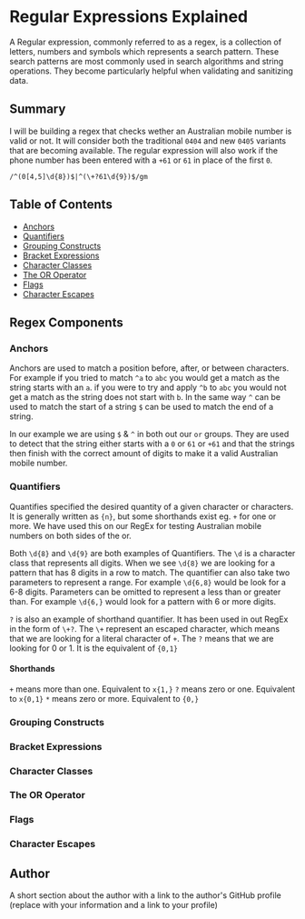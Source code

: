 # Regular Expressions Explained

A Regular expression, commonly referred to as a regex, is a collection of letters, numbers and symbols which represents a search pattern. These search patterns are most commonly used in search algorithms and string operations. They become particularly helpful when validating and sanitizing data.

## Summary

I will be building a regex that checks wether an Australian mobile number is valid or not. It will consider both the traditional `0404` and new `0405` variants that are becoming available. The regular expression will also work if the phone number has been entered with a `+61` or `61` in place of the first `0`.

```
/^(0[4,5]\d{8})$|^(\+?61\d{9})$/gm
```

## Table of Contents

- [Anchors](#anchors)
- [Quantifiers](#quantifiers)
- [Grouping Constructs](#grouping-constructs)
- [Bracket Expressions](#bracket-expressions)
- [Character Classes](#character-classes)
- [The OR Operator](#the-or-operator)
- [Flags](#flags)
- [Character Escapes](#character-escapes)

## Regex Components

### Anchors

Anchors are used to match a position before, after, or between characters. For example if you tried to match `^a` to `abc` you would get a match as the string starts with an `a`. if you were to try and apply `^b` to `abc` you would not get a match as the string does not start with `b`. In the same way `^` can be used to match the start of a string `$` can be used to match the end of a string.

In our example we are using `$` & `^` in both out our `or` groups. They are used to detect that the string either starts with a `0` or `61` or `+61` and that the strings then finish with the correct amount of digits to make it a valid Australian mobile number.

### Quantifiers

Quantifies specified the desired quantity of a given character or characters. It is generally written as `{n}`, but some shorthands exist eg. `+` for one or more. We have used this on our RegEx for testing Australian mobile numbers on both sides of the or.

Both `\d{8}` and `\d{9}` are both examples of Quantifiers. The `\d` is a character class that represents all digits. When we see `\d{8}` we are looking for a pattern that has 8 digits in a row to match. The quantifier can also take two parameters to represent a range. For example `\d{6,8}` would be look for a 6-8 digits. Parameters can be omitted to represent a less than or greater than. For example `\d{6,}` would look for a pattern with 6 or more digits.

`?` is also an example of shorthand quantifier. It has been used in out RegEx in the form of `\+?`. The `\+` represent an escaped character, which means that we are looking for a literal character of `+`. The `?` means that we are looking for 0 or 1. It is the equivalent of `{0,1}`

#### Shorthands

`+` means more than one. Equivalent to `x{1,}`
`?` means zero or one. Equivalent to `x{0,1}`
`*` means zero or more. Equivalent to `{0,}`

### Grouping Constructs

### Bracket Expressions

### Character Classes

### The OR Operator

### Flags

### Character Escapes

## Author

A short section about the author with a link to the author's GitHub profile (replace with your information and a link to your profile)
